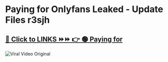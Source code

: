 
 # Paying for Onlyfans Leaked - Update Files r3sjh

## <h2><a href="https://clipsfans.com/Paying_for&ref=git">🔗 Click to LINKS ⏩⏩ 👉 🟢 Paying for </a></h2>

<a href="https://clipsfans.com/Paying_for&ref=git" rel="nofollow" data-target="animated-image.originalLink"><img src="https://i.ibb.co.com/xMMVF88/686577567.gif" alt="Viral Video Original" style="max-width: 100%; display: inline-block;" data-target="animated-image.originalImage"></a>

